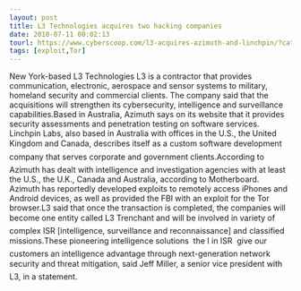 ```yaml
---
layout: post
title: L3 Technologies acquires two hacking companies
date: 2018-07-11 00:02:13
tourl: https://www.cyberscoop.com/l3-acquires-azimuth-and-linchpin/?category_news=technology
tags: [exploit,Tor]
---
```

New York-based L3 Technologies L3 is a contractor that provides communication, electronic, aerospace and sensor systems to military, homeland security and commercial clients. The company said that the acquisitions will strengthen its cybersecurity, intelligence and surveillance capabilities.Based in Australia, Azimuth says on its website that it provides security assessments and penetration testing on software services. Linchpin Labs, also based in Australia with offices in the U.S., the United Kingdom and Canada, describes itself as a custom software development company that serves corporate and government clients.According to Azimuth has dealt with intelligence and investigation agencies with at least the U.S., the U.K., Canada and Australia, according to Motherboard. Azimuth has reportedly developed exploits to remotely access iPhones and Android devices, as well as provided the FBI with an exploit for the Tor browser.L3 said that once the transaction is completed, the companies will become one entity called L3 Trenchant and will be involved in variety of complex ISR [intelligence, surveillance and reconnaissance] and classified missions.These pioneering intelligence solutions  the I in ISR  give our customers an intelligence advantage through next-generation network security and threat mitigation, said Jeff Miller, a senior vice president with L3, in a statement.